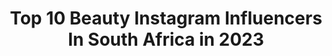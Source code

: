 ---
title: Top 10 Beauty Instagram Influencers In South Africa in 2023
description: >-
  Find top beauty Instagram influencers in South Africa in 2023. Most popular hashtags: #ootd #fashionblogger #styleinspo #styleblogger.
platform: Instagram
hits: 295
text_top: Discover the most popular Instagram influencers on inBeat.
text_bottom: Our database holds 295 Instagram influencers like this in South Africa for you to collaborate.
profiles:
  - username: "siya_hashe"
    fullname: >-
      Siyamthanda Hashe 🤍
    bio: >-
      Beauty, Fashion & Lifestyle 📍Cape Town 📚👩🏽‍🎓 Chair: @amaqhawekazi_ec 💎
    location: "South Africa"
    followers: 6126
    engagement: 1791
    commentsToLikes: 0.083913
    id: ckaoziugtm2q40i78y3toxzf0
    verified: false
    hashtags: "#blackouttuesday"
  - username: "lechellealdridge"
    fullname: >-
      Le’Chelle Aldridge
    bio: >-
      Your very normal friend who always keeps it real, honest & fun. Midsize style | Beauty | Body Positivity | Lifestyle Lechelle@taylormde.com
    location: "South Africa"
    followers: 17211
    engagement: 509
    commentsToLikes: 0.088208
    id: ckapcqsbg4tl20i78yw9yay1a
    verified: false
    hashtags: "#eucerinsunmythbuster, #hmxme, #hmsouthafrica, #eucerinsunsafety"
  - username: "jessica_vanheerden"
    fullname: >-
      Jessica van Heerden
    bio: >-
      Award Winning Content Creator 🇿🇦 Beauty, Fashion, Lifestyle & YouTube vheerdenjessica@gmail.com
    location: "South Africa"
    followers: 41896
    engagement: 677
    commentsToLikes: 0.029140
    id: ck135ukud3bat0i199i7ol35t
    verified: false
    hashtags: "#selfcaresunday, #cottonon, #capetown, #spritzersaturday"
  - username: "mspaulabee"
    fullname: >-
      Ms Paula Bee
    bio: >-
      Curly-Headed Brown Girl 🦋 Daughter of the King ✨🇿🇦 Married to @lowdl 👰🏽🤵🏽 I create fashion, beauty & lifestyle content! #CWSquad @canalwalk
    location: "South Africa"
    followers: 50164
    engagement: 419
    commentsToLikes: 0.034196
    id: ck5hkoywvit0w0i11ghe3b4ww
    verified: false
    hashtags: "#foschiniallwoman, #labello111years, #cwsquad, #sponsored"
  - username: "fashionfundi"
    fullname: >-
      Tarryn Candice Els
    bio: >-
      South African Award Winning Content Creator & Blogger Fashion | Beauty | Travel | Lifestyle 💌 fashionfundiblog@gmail.com
    location: "South Africa"
    followers: 24086
    engagement: 201
    commentsToLikes: 0.145856
    id: ck6u3mc62ylxs0j717hq7pfg0
    verified: false
    hashtags: "#instareels, #summer2020, #highendfashion, #instafashion"
  - username: "sayladean"
    fullname: >-
      S A Y L A 🇿🇦
    bio: >-
      Pro Makeup Artist, Beauty Content Creator & Youtuber sayladean77@gmail.com @blaze_thompson98 ❤️ NEW WEEKLY VLOG⤵️
    location: "South Africa"
    followers: 38996
    engagement: 569
    commentsToLikes: 0.050090
    id: ck0u21mp5ylih0i19wt4gk04m
    verified: false
    hashtags: "#prosanahair, #realgirlsofbody, #mycottonon, #loccitaneimmortelle"
  - username: "fabulousoverfifty_"
    fullname: >-
      Diana Bellingan🇿🇦
    bio: >-
      BREAST CANCER SURVIVOR 💗•50+ INFLUENCER • MOTIVATIONAL SPEAKER •Sharing my love of fashion&beauty with women over 50! DM for collabs 📍South Africa
    location: "South Africa"
    followers: 37383
    engagement: 113
    commentsToLikes: 0.066551
    id: ck14jt8lsm2g50i19yzhj6fmg
    verified: false
    hashtags: "#confidentwomen, #lookoftheday, #strongwomen, #fitover50"
  - username: "merandapillay"
    fullname: >-
      Meranda Pillay
    bio: >-
      Welcome to a glimpse of my creations 📎 life, style, beauty, creative 📍 Cape Town 🇿🇦 🎬 YouTube: Latest video ⬇️
    location: "South Africa"
    followers: 8195
    engagement: 418
    commentsToLikes: 0.095342
    id: ck6to4q7pc2yq0j718rh58n8p
    verified: false
    hashtags: "#crueltyfree, #motd, #thebodyshopsouthafrica, #hairstyles"
  - username: "withlovebloomingrose"
    fullname: >-
      A M I N A H
    bio: >-
      Cape Town🇿🇦 Ambassador for the best! @sarahsglambar & @vitalbabysa Mom to doggos and 2 humans🤍 Garden Lover🌿 Fashion | Beauty | Mamahood | Lifestyle
    location: "South Africa"
    followers: 42147
    engagement: 28
    commentsToLikes: 0.136759
    id: ck136p5yx7ksg0i19ai5exdqp
    verified: false
    hashtags: "#fashionbloggers, #beautybloggers, #whatiwore, #fbloggers"
  - username: "ruthxfolarin"
    fullname: >-
      Ruth Oyindamola Folarin 🦋
    bio: >-
      Boss babe 🤍 @molamgmt @molaonline —— fashion • style • beauty —— johannesburg, South Africa —— business: info@ruthxfolarin.com
    location: "South Africa"
    followers: 11408
    engagement: 632
    commentsToLikes: 0.041448
    id: ck14jt9dom2in0i19y2mbyqpi
    verified: false
    hashtags: "#fashion, #mycottonon, #ruthfolarinwears, #cottononcrew"
---